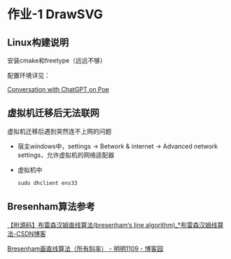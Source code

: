 # 作业-1 DrawSVG

## Linux构建说明

安装cmake和freetype（远远不够）

配置环境详见：

[Conversation with ChatGPT on Poe](https://poe.com/s/L532lNZhy4TIsVuyaXP9)

## 虚拟机迁移后无法联网

虚拟机迁移后遇到突然连不上网的问题

- 宿主windows中，settings -> Betwork & internet -> Advanced network settings，允许虚拟机的网络适配器

- 虚拟机中
  
  ```powershell
  sudo dhclient ens33
  ```

## Bresenham算法参考

[【附源码】布雷森汉姆直线算法(bresenham‘s line algorithm)_*布雷森汉姆线算法-CSDN博客](https://blog.csdn.net/u011341856/article/details/118788353)

[Bresenham画直线算法（所有斜率） - 明明1109 - 博客园](https://www.cnblogs.com/fortunely/p/17660786.html)


